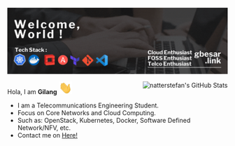 ![](assets/Header.gif)

<a href="https://github.com/gilangvperdana/gilangvperdana">
  <img align="right" src="https://github-readme-stats.vercel.app/api/?username=gilangvperdana&show_icons=true&title_color=fff&icon_color=79ff97&text_color=9f9f9f&bg_color=151515&hide_title=true" alt="natterstefan's GitHub Stats" />
</a>

Hola,
I am **Gilang** <img src="https://raw.githubusercontent.com/gilangvperdana/gilangvperdana/main/assets/Hi.gif?raw=true" width="30">

- I am a Telecommunications Engineering Student.
- Focus on Core Networks and Cloud Computing. 
- Such as: OpenStack, Kubernetes, Docker, Software Defined Network/NFV, etc.
- Contact me on [Here!][1]

[1]: https://gbesar.link
